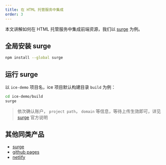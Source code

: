 ```yaml
---
title: 在 HTML 托管服务中集成
order: 3
---
```


本文讲解如何在 HTML 托管服务中集成前端资源，我们以 [surge](http://surge.sh/) 为例。

## 全局安装 surge

```bash
npm install --global surge
```

## 运行 surge

以 `ice-demo` 项目名，ice 项目默认构建目录 `build` 为例：

```bash
cd ice-demo/build
surge
```

> 依次确认账户， `project path`， `domain` 等信息，等待上传生效即可，详见 [surge](https://surge.sh/) 官方说明

## 其他同类产品

- [surge](http://surge.sh/)
- [github pages](https://pages.github.com/)
- [netlify](https://www.netlify.com/)
